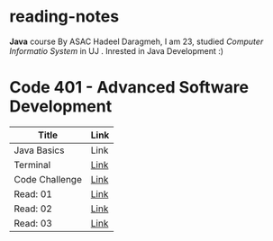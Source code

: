 # reading-notes
**Java** course By ASAC 
Hadeel Daragmeh, I am 23, studied *Computer Informatio System* in UJ .
Inrested in Java Development :) 

# Code 401 - Advanced Software Development
| Title  | Link |
| --- | ----------- |
| Java Basics | Link |
| Terminal | [Link](https://hadeeldaragmeh158.github.io/reading-notes/) |
| Code Challenge |[Link](https://github.com/HadeelDaragmeh158/reading-notes/blob/main/ProblemClass01.md)|
| Read: 01 |[Link](https://github.com/HadeelDaragmeh158/reading-notes/blob/main/ProblemClass01.md)|
| Read: 02 |[Link](https://github.com/HadeelDaragmeh158/reading-notes/blob/main/ProblemClass01.md)|
| Read: 03 |[Link](https://github.com/HadeelDaragmeh158/reading-notes/blob/main/ProblemClass01.md)|
